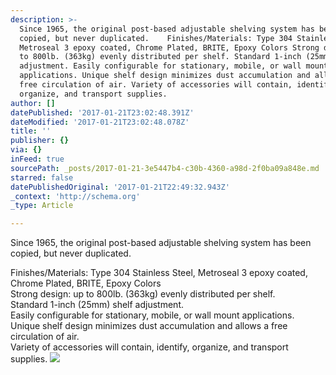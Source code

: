 ```yaml
---
description: >-
  Since 1965, the original post-based adjustable shelving system has been
  copied, but never duplicated.    Finishes/Materials: Type 304 Stainless Steel,
  Metroseal 3 epoxy coated, Chrome Plated, BRITE, Epoxy Colors Strong design: up
  to 800lb. (363kg) evenly distributed per shelf. Standard 1-inch (25mm) shelf
  adjustment. Easily configurable for stationary, mobile, or wall mount
  applications. Unique shelf design minimizes dust accumulation and allows a
  free circulation of air. Variety of accessories will contain, identify,
  organize, and transport supplies.
author: []
datePublished: '2017-01-21T23:02:48.391Z'
dateModified: '2017-01-21T23:02:48.078Z'
title: ''
publisher: {}
via: {}
inFeed: true
sourcePath: _posts/2017-01-21-3e5447b4-c30b-4360-a98d-2f0ba09a848e.md
starred: false
datePublishedOriginal: '2017-01-21T22:49:32.943Z'
_context: 'http://schema.org'
_type: Article

---
```

Since 1965, the original post-based adjustable shelving system has been copied, but never duplicated.   
  
Finishes/Materials: Type 304 Stainless Steel, Metroseal 3 epoxy coated, Chrome Plated, BRITE, Epoxy Colors  
Strong design: up to 800lb. (363kg) evenly distributed per shelf.  
Standard 1-inch (25mm) shelf adjustment.  
Easily configurable for stationary, mobile, or wall mount applications.  
Unique shelf design minimizes dust accumulation and allows a free circulation of air.  
Variety of accessories will contain, identify, organize, and transport supplies.
![](https://the-grid-user-content.s3-us-west-2.amazonaws.com/f7fc91f8-bdf3-4479-8f8d-8abaab4f97af.jpg)